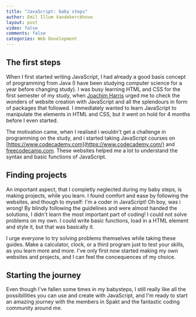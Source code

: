 ```yaml
---
title: "JavaScript: baby steps"
author: Emil Illum Vandekerckhove
layout: post
video: false
comments: false
categories: Web Development
---
```

## The first steps
When I first started writing JavaScript, I had already a good basis concept of programming from Java (I have been studying computer science for a year before changing study). I was busy learning HTML and CSS for the first semester of my study, when [Joachim Harris](https://www.joachimharris.com/techblog/) urged me to check the wonders of website creation with JavaScript and all the splendours in form of packages that followed. I immediately wanted to learn JavaScript  to manipulate the elements in HTML and CSS, but it went on hold for 4 months before I even started.

The motivation came, when I realised i wouldn't get a challenge in programming on the study, and i started taking JavaScript courses on [https://www.codecademy.com](https://www.codecademy.com/) and [freecodecamp.com](https://www.freecodecamp.com/). These websites helped me a lot to understand the syntax and basic functions of JavaScript.

## Finding projects
An important aspect, that I completly neglected during my baby steps, is making projects, while you learn. I found comfort and ease by following the websites, and though to myself: I'm a coder in JavaScript! Oh boy, was i wrong! By blindly following the guidelines and were almost handed the solutions, I didn't learn the most important part of coding! I could not solve problems on my own. I could write basic functions, load in a HTML element and style it, but that was basically it.

I urge everyone to try solving problems themselves while taking these guides. Make a calculator, clock, or a third program just to test your skills, as you learn more and more. I've only first now started making my own websites and projects, and I can feel the concequences of my choice.

## Starting the journey
Even though I've fallen some times in my babysteps, I still really like all the possibillities you can use and create with JavaScript, and I'm ready to start an amazing journey with the members in Spakt and the fantastic coding community around me.
